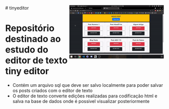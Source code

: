 <img align="right" src="gif.gif" width="300">
# tinyeditor

# Repositório destinado ao estudo do editor de texto tiny editor

- Contém um arquivo sql que deve ser salvo localmente para poder salvar os posts criados com o editor de texto
- O editor de texto converte edições realizadas para codificação html e salva na base de dados onde é possivel visualizar posteriormente
